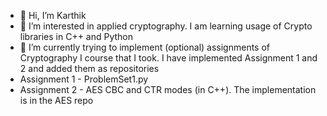 - 👋 Hi, I’m Karthik
- 👀 I’m interested in applied cryptography. I am learning usage of Crypto libraries in C++ and Python
- 🌱 I’m currently trying to implement (optional) assignments of Cryptography I course that I took. I have implemented Assignment 1 and 2 and added them as repositories
- Assignment 1 - ProblemSet1.py
- Assignment 2 - AES CBC and CTR modes (in C++). The implementation is in the AES repo

<!---
rkarthik2k1/rkarthik2k1 is a ✨ special ✨ repository because its `README.md` (this file) appears on your GitHub profile.
You can click the Preview link to take a look at your changes.
--->
